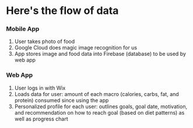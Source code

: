 # Here's the flow of data

### Mobile App
1. User takes photo of food
2. Google Cloud does magic image recognition for us
3. App stores image and food data into Firebase (database) to be used by web app

### Web App
1. User logs in with Wix
2. Loads data for user: amount of each macro (calories, carbs, fat, and protein) consumed since using the app
3. Personalized profile for each user: outlines goals, goal date, motivation, and recommendation on how to reach goal (based on diet patterns) as well as progress chart
